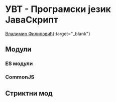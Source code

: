 
# УВТ - Програмски језик ЈаваСкрипт

[Владимир Филиповић](https://vladofilipovic.github.io/index-cy.html){:target="_blank"}

## Модули

### ES модули

### CommonJS

## Стриктни мод
